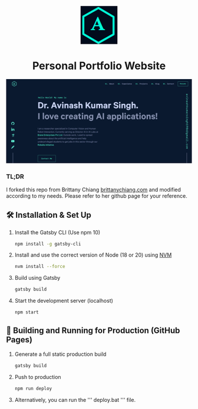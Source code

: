 <div align="center">
  <img alt="Logo" src="src/images/logo.png" width="100" />
</div>
<h1 align="center">
  Personal Portfolio Website
</h1>

<div align="center">
  <img alt="Demo" src="src/images/demo.png" />
</div>

### TL;DR

I forked this repo from Brittany Chiang [brittanychiang.com](https://github.com/bchiang7) and modified according to my needs. Please refer to her github page for your reference.

## 🛠 Installation & Set Up

1. Install the Gatsby CLI (Use npm 10)

   ```sh
   npm install -g gatsby-cli
   ```

2. Install and use the correct version of Node (18 or 20) using [NVM](https://github.com/nvm-sh/nvm)

   ```sh
   nvm install --force
   ```

3. Build using Gatsby

   ```sh
   gatsby build
   ```

4. Start the development server (localhost)

   ```sh
   npm start
   ```

## 🚀 Building and Running for Production (GitHub Pages)

1. Generate a full static production build

   ```sh
   gatsby build
   ```

2. Push to production

   ```sh
   npm run deploy
   ```

3. Alternatively, you can run the ''' deploy.bat ''' file.